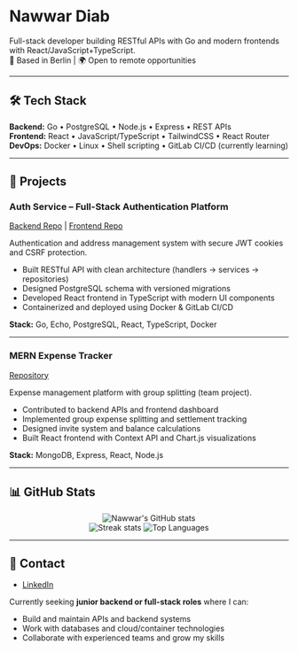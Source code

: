 # Nawwar Diab

Full-stack developer building RESTful APIs with Go and modern frontends with React/JavaScript+TypeScript.  
📍 Based in Berlin | 🌍 Open to remote opportunities

---

## 🛠 Tech Stack

**Backend:** Go • PostgreSQL • Node.js • Express • REST APIs  
**Frontend:** React • JavaScript/TypeScript • TailwindCSS • React Router  
**DevOps:** Docker • Linux • Shell scripting • GitLab CI/CD (currently learning) 

---

## 🚀 Projects

### Auth Service – Full-Stack Authentication Platform
[Backend Repo](https://github.com/nawwardiab/auth-service-backend-go) | [Frontend Repo](https://github.com/nawwardiab/auth-frontend-react-ts)

Authentication and address management system with secure JWT cookies and CSRF protection.

- Built RESTful API with clean architecture (handlers → services → repositories)  
- Designed PostgreSQL schema with versioned migrations  
- Developed React frontend in TypeScript with modern UI components  
- Containerized and deployed using Docker & GitLab CI/CD  

**Stack:** Go, Echo, PostgreSQL, React, TypeScript, Docker

---

### MERN Expense Tracker
[Repository](https://github.com/nawwardiab/mern-expense-tracker)

Expense management platform with group splitting (team project).

- Contributed to backend APIs and frontend dashboard  
- Implemented group expense splitting and settlement tracking  
- Designed invite system and balance calculations  
- Built React frontend with Context API and Chart.js visualizations  

**Stack:** MongoDB, Express, React, Node.js

---

## 📊 GitHub Stats

<div align="center">

![Nawwar's GitHub stats](https://github-readme-stats.vercel.app/api?username=nawwardiab&show_icons=true&theme=dark)  
![Streak stats](https://github-readme-streak-stats.herokuapp.com/?user=nawwardiab&theme=dark&hide_border=false)
![Top Languages](https://github-readme-stats.vercel.app/api/top-langs/?username=nawwardiab&layout=compact&theme=dark)

</div>

---

## 🤝 Contact

- [LinkedIn](https://linkedin.com/in/nawwar-diab)  

Currently seeking **junior backend or full-stack roles** where I can:  
- Build and maintain APIs and backend systems  
- Work with databases and cloud/container technologies  
- Collaborate with experienced teams and grow my skills
